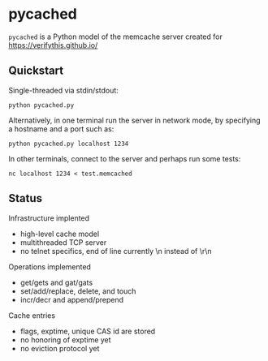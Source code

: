 # pycached

`pycached` is a Python model of the memcache server created for https://verifythis.github.io/

## Quickstart

Single-threaded via stdin/stdout:

    python pycached.py

Alternatively, in one terminal run the server in network mode,
by specifying a hostname and a port such as:

    python pycached.py localhost 1234

In other terminals, connect to the server and perhaps run some tests:

    nc localhost 1234 < test.memcached

## Status

Infrastructure implented

- high-level cache model
- multithreaded TCP server
- no telnet specifics, end of line currently \n instead of \r\n

Operations implemented

- get/gets and gat/gats
- set/add/replace, delete, and touch
- incr/decr and append/prepend

Cache entries

- flags, exptime, unique CAS id are stored
- no honoring of exptime yet
- no eviction protocol yet
